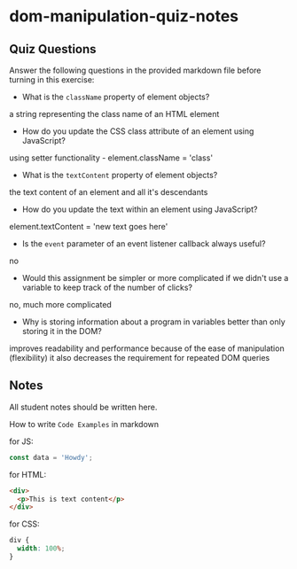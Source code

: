 # dom-manipulation-quiz-notes

## Quiz Questions

Answer the following questions in the provided markdown file before turning in this exercise:

- What is the `className` property of element objects?

a string representing the class name of an HTML element

- How do you update the CSS class attribute of an element using JavaScript?

using setter functionality - element.className = 'class'

- What is the `textContent` property of element objects?

the text content of an element and all it's descendants

- How do you update the text within an element using JavaScript?

element.textContent = 'new text goes here'

- Is the `event` parameter of an event listener callback always useful?

no

- Would this assignment be simpler or more complicated if we didn't use a variable to keep track of the number of clicks?

no, much more complicated

- Why is storing information about a program in variables better than only storing it in the DOM?

improves readability and performance because of the ease of manipulation (flexibility)
it also decreases the requirement for repeated DOM queries

## Notes

All student notes should be written here.

How to write `Code Examples` in markdown

for JS:

```javascript
const data = 'Howdy';
```

for HTML:

```html
<div>
  <p>This is text content</p>
</div>
```

for CSS:

```css
div {
  width: 100%;
}
```
